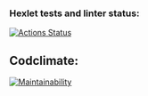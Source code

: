 ### Hexlet tests and linter status:
[![Actions Status](https://github.com/trrilya/backend-project-44/actions/workflows/hexlet-check.yml/badge.svg)](https://github.com/trrilya/backend-project-44/actions)

## Codclimate:
[![Maintainability](https://api.codeclimate.com/v1/badges/da2ee471f865525d89c7/maintainability)](https://codeclimate.com/github/trrilya/backend-project-44/maintainability)

